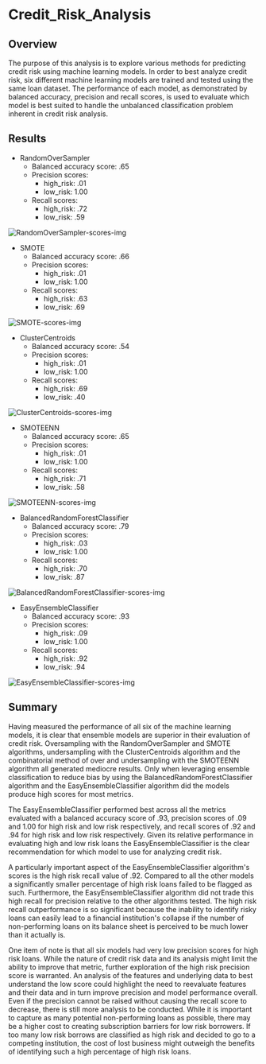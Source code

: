 # Credit_Risk_Analysis

## Overview

The purpose of this analysis is to explore various methods for predicting credit risk using machine learning models. In order to best analyze credit risk, six different machine learning models are trained and tested using the same loan dataset. The performance of each model, as demonstrated by balanced accuracy, precision and recall scores, is used to evaluate which model is best suited to handle the unbalanced classification problem inherent in credit risk analysis.

## Results

- RandomOverSampler
  - Balanced accuracy score: .65
  - Precision scores:
    - high_risk: .01
    - low_risk: 1.00
  - Recall scores:
    - high_risk: .72
    - low_risk: .59

![RandomOverSampler-scores-img](<readme-imgs/output-imgs-resized/naive-random-oversampling.png>)

- SMOTE
  - Balanced accuracy score: .66
  - Precision scores:
    - high_risk: .01
    - low_risk: 1.00
  - Recall scores:
    - high_risk: .63
    - low_risk: .69

![SMOTE-scores-img](<readme-imgs/output-imgs-resized/smote-oversampling.png>)

- ClusterCentroids
  - Balanced accuracy score: .54
  - Precision scores:
    - high_risk: .01
    - low_risk: 1.00
  - Recall scores:
    - high_risk: .69
    - low_risk: .40

![ClusterCentroids-scores-img](<readme-imgs/output-imgs-resized/cluster-centroids.png>)

- SMOTEENN
  - Balanced accuracy score: .65
  - Precision scores:
    - high_risk: .01
    - low_risk: 1.00
  - Recall scores:
    - high_risk: .71
    - low_risk: .58

![SMOTEENN-scores-img](<readme-imgs/output-imgs-resized/smotenn-corrected.png>)

- BalancedRandomForestClassifier
  - Balanced accuracy score: .79
  - Precision scores:
    - high_risk: .03
    - low_risk: 1.00
  - Recall scores:
    - high_risk: .70
    - low_risk: .87

![BalancedRandomForestClassifier-scores-img](<readme-imgs/output-imgs-resized/balanced-random-forest.png>)

- EasyEnsembleClassifier
  - Balanced accuracy score: .93
  - Precision scores:
    - high_risk: .09
    - low_risk: 1.00
  - Recall scores:
    - high_risk: .92
    - low_risk: .94

![EasyEnsembleClassifier-scores-img](<readme-imgs/output-imgs-resized/easy-ensemble.png>)

## Summary

Having measured the performance of all six of the machine learning models, it is clear that ensemble models are superior in their evaluation of credit risk. Oversampling with the RandomOverSampler and SMOTE algorithms, undersampling with the ClusterCentroids algorithm and the combinatorial method of over and undersampling with the SMOTEENN algorithm all generated mediocre results. Only when leveraging ensemble classification to reduce bias by using the BalancedRandomForestClassifier algorithm and the EasyEnsembleClassifier algorithm did the models produce high scores for most metrics.

The EasyEnsembleClassifier performed best across all the metrics evaluated with a balanced accuracy score of .93, precision scores of .09 and 1.00 for high risk and low risk respectively, and recall scores of .92 and .94 for high risk and low risk respectively. Given its relative performance in evaluating high and low risk loans the EasyEnsembleClassifier is the clear recommendation for which model to use for analyzing credit risk.

A particularly important aspect of the EasyEnsembleClassifier algorithm's scores is the high risk recall value of .92. Compared to all the other models a significantly smaller percentage of high risk loans failed to be flagged as such. Furthermore, the EasyEnsembleClassifier algorithm did not trade this high recall for precision relative to the other algorithms tested. The high risk recall outperformance is so significant because the inability to identify risky loans can easily lead to a financial institution's collapse if the number of non-performing loans on its balance sheet is perceived to be much lower than it actually is.

One item of note is that all six models had very low precision scores for high risk loans. While the nature of credit risk data and its analysis might limit the ability to improve that metric, further exploration of the high risk precision score is warranted. An analysis of the features and underlying data to best understand the low score could highlight the need to reevaluate features and their data and in turn improve precision and model performance overall. Even if the precision cannot be raised without causing the recall score to decrease, there is still more analysis to be conducted. While it is important to capture as many potential non-performing loans as possible, there may be a higher cost to creating subscription barriers for low risk borrowers. If too many low risk borrows are classified as high risk and decided to go to a competing institution, the cost of lost business might outweigh the benefits of identifying such a high percentage of high risk loans. 
